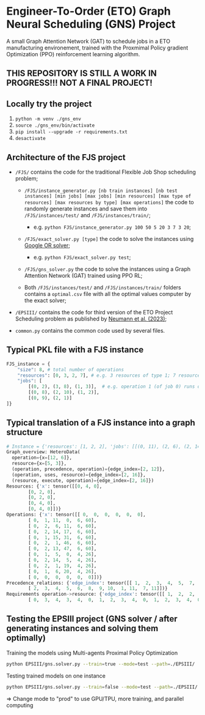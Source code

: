# Engineer-To-Order (ETO) Graph Neural Scheduling (GNS) Project

A small Graph Attention Network (GAT) to schedule jobs in a ETO manufacturing environement, trained with the Proxmimal Policy gradient Optimization (PPO) reinforcement learning algorithm.

## THIS REPOSITORY IS STILL A WORK IN PROGRESS!!! NOT A FINAL PROJECT!

## Locally try the project
1. `python -m venv ./gns_env`
2. `source ./gns_env/bin/activate`
3. `pip install --upgrade -r requirements.txt`
4. `desactivate`

## Architecture of the FJS project
* `/FJS/` contains the code for the traditional Flexible Job Shop scheduling problem;
    * `/FJS/instance_generator.py [nb train instances] [nb test instances] [min jobs] [max jobs] [min resources] [max type of resources] [max resources by type] [max operations]` the code to randomly generate instances and save them into `/FJS/instances/test/` and `/FJS/instances/train/`;
        * e.g. `python FJS/instance_generator.py 100 50 5 20 3 7 3 20`;

    * `/FJS/exact_solver.py [type]` the code to solve the instances using [Google OR solver](https://developers.google.com/optimization);
        * e.g. `python FJS/exact_solver.py test`;

    * `/FJS/gns_solver.py` the code to solve the instances using a Graph Attention Network (GAT) trained using PPO RL;

    * Both `/FJS/instances/test/` and `/FJS/instances/train/` folders contains a `optimal.csv` file with all the optimal values computer by the exact solver; 

* `/EPSIII/` contains the code for third version of the ETO Project Scheduling problem as published by [Neumann et al. (2023)](https://doi.org/10.1016/j.ijpe.2023.109077); 

* `common.py` contains the common code used by several files.

## Typical PKL file with a FJS instance 
```python
FJS_instance = {
    "size": 8, # total number of operations
    "resources": [0, 3, 2, 7], # e.g. 3 resources of type 1; 7 resources of type 3
    "jobs": [  
        [(0, 2), (3, 8), (1, 3)],  # e.g. operation 1 (of job 0) runs on resource type 3 with a processing time of 8 
        [(0, 8), (2, 10), (1, 2)],  
        [(0, 9), (2, 1)]  
]}
```

## Typical translation of a FJS instance into a graph structure 
```python
# Instance = {'resources': [1, 2, 2], 'jobs': [[(0, 11), (2, 6), (2, 14), (0, 15), (1, 1), (2, 13)], [(0, 5), (1, 14), (2, 1), (0, 6)]], 'size': 10, 'nb_res': 5}
Graph_overview: HeteroData(
  operation={x=[12, 6]},
  resource={x=[5, 3]},
  (operation, precedence, operation)={edge_index=[2, 12]},
  (operation, uses, resource)={edge_index=[2, 16]},
  (resource, execute, operation)={edge_index=[2, 16]})
Resources: {'x': tensor([[0, 4, 0],
        [0, 2, 0],
        [0, 2, 0],
        [0, 4, 0],
        [0, 4, 0]])}
Operations: {'x': tensor([[ 0,  0,  0,  0,  0,  0],
        [ 0,  1, 11,  0,  6, 60],
        [ 0,  2,  6, 11,  6, 60],
        [ 0,  2, 14, 17,  6, 60],
        [ 0,  1, 15, 31,  6, 60],
        [ 0,  2,  1, 46,  6, 60],
        [ 0,  2, 13, 47,  6, 60],
        [ 0,  1,  5,  0,  4, 26],
        [ 0,  2, 14,  5,  4, 26],
        [ 0,  2,  1, 19,  4, 26],
        [ 0,  1,  6, 20,  4, 26],
        [ 0,  0,  0,  0,  0,  0]])}
Precedence_relations: {'edge_index': tensor([[ 1,  2,  3,  4,  5,  7,  8,  9,  0,  6,  0, 10],
        [ 2,  3,  4,  5,  6,  8,  9, 10,  1, 11,  7, 11]])}
Requirements operation->resource: {'edge_index': tensor([[ 1,  2,  2,  3,  3,  4,  5,  5,  6,  6,  7,  8,  8,  9,  9, 10],
        [ 0,  3,  4,  3,  4,  0,  1,  2,  3,  4,  0,  1,  2,  3,  4,  0]])}
```

## Testing the EPSIII project (GNS solver / after generating instances and solving them optimally)
Training the models using Multi-agents Proximal Policy Optimization
```bash
python EPSIII/gns.solver.py --train=true --mode=test --path=./EPSIII/
```

Testing trained models on one instance
```bash
python EPSIII/gns.solver.py --train=false --mode=test --path=./EPSIII/ --size=s --id=151
```

=> Change mode to "prod" to use GPU/TPU, more training, and parallel computing